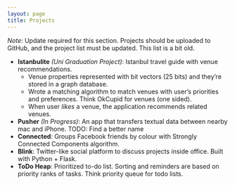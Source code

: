 ```yaml
---
layout: page
title: Projects
---
```


<p class="message">
<i>Note</i>: Update required for this section. Projects should be uploaded to GitHub, and the project list must be updated. This list is a bit old.
</p>

* __Istanbulite__ _(Uni Graduation Project)_: Istanbul travel guide with venue recommendations.
    * Venue properties represented with bit vectors (25 bits) and they’re stored in a graph database.
    * Wrote a matching algorithm to match venues with user’s priorities and preferences. Think OkCupid for venues (one sided).
    * When user _likes_ a venue, the application recommends related venues.
* __Pusher__ _(In Progress)_: An app that transfers textual data between nearby mac and iPhone. TODO: Find a better name
* __Connected__: Groups Facebook friends by colour with Strongly Connected Components algorithm.
* __Blink__: Twitter-like social platform to discuss projects inside office. Built with Python + Flask.
* __ToDo Heap__: Prioritized to-do list. Sorting and reminders are based on priority ranks of tasks. Think priority queue for todo lists.